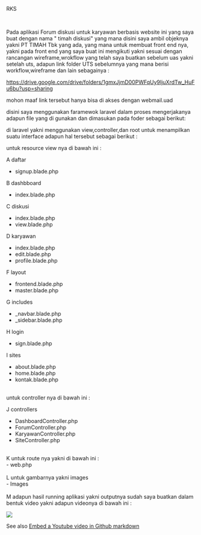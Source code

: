 RKS 

<br>

Pada aplikasi Forum diskusi untuk karyawan berbasis website ini yang saya buat dengan nama " timah diskusi" yang mana disini saya ambil objeknya yakni PT TIMAH Tbk yang ada,
yang mana untuk membuat front end nya, yakni pada front end yang saya buat ini  mengikuti yakni sesuai dengan rancangan wireframe,wrokflow yang telah saya buatkan
sebelum uas yakni setelah uts, adapun link folder UTS sebelumnya yang mana berisi workflow,wireframe dan lain sebagainya :

https://drive.google.com/drive/folders/1gmxJjmD00PWFqUy9IjuXrdTw_HuFu6bu?usp=sharing

mohon maaf link tersebut hanya bisa di akses dengan webmail.uad 

disini saya menggunakan faramewok laravel dalam proses mengerjakanya 
adapun file yang di gunakan dan dimasukan pada foder sebagai berikut: 

di laravel yakni menggunakan view,controller,dan root untuk menampilkan suatu interface adapun hal tersebut sebagai berikut : 

untuk resource view nya di bawah ini :  <br>

A daftar 
  - signup.blade.php

B dashbboard
  - index.blade.php

C  diskusi
  - index.blade.php
  - view.blade.php

D karyawan
  - index.blade.php
  - edit.blade.php
  - profile.blade.php

F layout
  - frontend.blade.php
  - master.blade.php
  
G includes 
  - _navbar.blade.php
  - _sidebar.blade.php


H  login
  - sign.blade.php


I sites <br>
  - about.blade.php
  - home.blade.php 
  - kontak.blade.php

<br>
untuk controller nya di bawah ini : <br>

J controllers 
  - DashboardController.php
  - ForumController.php
  - KaryawanController.php
  - SiteController.php
  
  <br>
 K untuk route nya yakni di bawah ini : <br>
  - web.php
  
  <br>
  <br>
 L untuk gambarnya yakni images <br>
   - Images
 
 <br>
 <br>
  M adapun hasil running aplikasi yakni outputnya sudah saya buatkan dalam bentuk video yakni adapun videonya di bawah ini : 

![](http://damien.pobel.fr/images/youtube-video-github.gif)

See also [Embed a Youtube video in Github markdown](http://damien.pobel.fr/post/youtube-video-github/)

 
 
 
